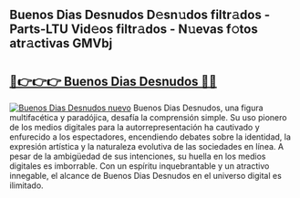 ## Buenos Dias Desnudos D𝚎sn𝚞dos filtr𝚊dos - Parts-LTU Vid𝚎os filtr𝚊dos - N𝚞evas f𝚘tos atr𝚊ctivas GMVbj

# <h2><a href="http://mbcssyg.tromn.icu/?c=Buenos+Dias+Desnudos">🔗👉👉👉 Buenos Dias Desnudos 🔗🔗</a></h2>

[![Buenos Dias Desnudos nuevo](https://i.imgur.com/pEAQMta.gif)](http://mbcssyg.tromn.icu/?c=Buenos+Dias+Desnudos)
Buenos Dias Desnudos, una figura multifacética y paradójica, desafía la comprensión simple. Su uso pionero de los medios digitales para la autorrepresentación ha cautivado y enfurecido a los espectadores, encendiendo debates sobre la identidad, la expresión artística y la naturaleza evolutiva de las sociedades en línea. A pesar de la ambigüedad de sus intenciones, su huella en los medios digitales es imborrable. Con un espíritu inquebrantable y un atractivo innegable, el alcance de Buenos Dias Desnudos en el universo digital es ilimitado.
